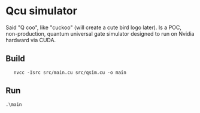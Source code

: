 # Qcu simulator

Said "Q coo", like "cuckoo" (will create a cute bird logo later). Is a POC, non-production, quantum universal gate simulator designed to run on Nvidia hardward via CUDA.

## Build

       nvcc -Isrc src/main.cu src/qsim.cu -o main

## Run

    .\main